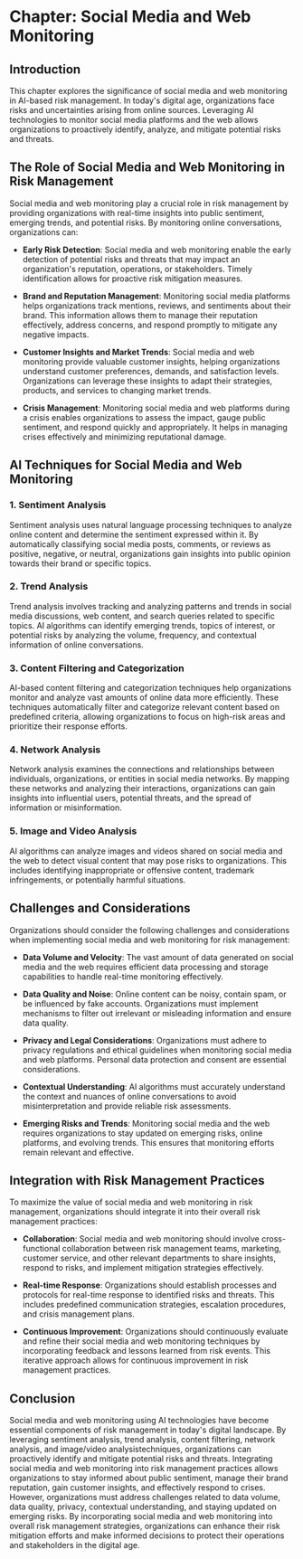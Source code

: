 Chapter: Social Media and Web Monitoring
========================================

Introduction
------------

This chapter explores the significance of social media and web monitoring in AI-based risk management. In today's digital age, organizations face risks and uncertainties arising from online sources. Leveraging AI technologies to monitor social media platforms and the web allows organizations to proactively identify, analyze, and mitigate potential risks and threats.

The Role of Social Media and Web Monitoring in Risk Management
--------------------------------------------------------------

Social media and web monitoring play a crucial role in risk management by providing organizations with real-time insights into public sentiment, emerging trends, and potential risks. By monitoring online conversations, organizations can:

* **Early Risk Detection**: Social media and web monitoring enable the early detection of potential risks and threats that may impact an organization's reputation, operations, or stakeholders. Timely identification allows for proactive risk mitigation measures.

* **Brand and Reputation Management**: Monitoring social media platforms helps organizations track mentions, reviews, and sentiments about their brand. This information allows them to manage their reputation effectively, address concerns, and respond promptly to mitigate any negative impacts.

* **Customer Insights and Market Trends**: Social media and web monitoring provide valuable customer insights, helping organizations understand customer preferences, demands, and satisfaction levels. Organizations can leverage these insights to adapt their strategies, products, and services to changing market trends.

* **Crisis Management**: Monitoring social media and web platforms during a crisis enables organizations to assess the impact, gauge public sentiment, and respond quickly and appropriately. It helps in managing crises effectively and minimizing reputational damage.

AI Techniques for Social Media and Web Monitoring
-------------------------------------------------

### 1. Sentiment Analysis

Sentiment analysis uses natural language processing techniques to analyze online content and determine the sentiment expressed within it. By automatically classifying social media posts, comments, or reviews as positive, negative, or neutral, organizations gain insights into public opinion towards their brand or specific topics.

### 2. Trend Analysis

Trend analysis involves tracking and analyzing patterns and trends in social media discussions, web content, and search queries related to specific topics. AI algorithms can identify emerging trends, topics of interest, or potential risks by analyzing the volume, frequency, and contextual information of online conversations.

### 3. Content Filtering and Categorization

AI-based content filtering and categorization techniques help organizations monitor and analyze vast amounts of online data more efficiently. These techniques automatically filter and categorize relevant content based on predefined criteria, allowing organizations to focus on high-risk areas and prioritize their response efforts.

### 4. Network Analysis

Network analysis examines the connections and relationships between individuals, organizations, or entities in social media networks. By mapping these networks and analyzing their interactions, organizations can gain insights into influential users, potential threats, and the spread of information or misinformation.

### 5. Image and Video Analysis

AI algorithms can analyze images and videos shared on social media and the web to detect visual content that may pose risks to organizations. This includes identifying inappropriate or offensive content, trademark infringements, or potentially harmful situations.

Challenges and Considerations
-----------------------------

Organizations should consider the following challenges and considerations when implementing social media and web monitoring for risk management:

* **Data Volume and Velocity**: The vast amount of data generated on social media and the web requires efficient data processing and storage capabilities to handle real-time monitoring effectively.

* **Data Quality and Noise**: Online content can be noisy, contain spam, or be influenced by fake accounts. Organizations must implement mechanisms to filter out irrelevant or misleading information and ensure data quality.

* **Privacy and Legal Considerations**: Organizations must adhere to privacy regulations and ethical guidelines when monitoring social media and web platforms. Personal data protection and consent are essential considerations.

* **Contextual Understanding**: AI algorithms must accurately understand the context and nuances of online conversations to avoid misinterpretation and provide reliable risk assessments.

* **Emerging Risks and Trends**: Monitoring social media and the web requires organizations to stay updated on emerging risks, online platforms, and evolving trends. This ensures that monitoring efforts remain relevant and effective.

Integration with Risk Management Practices
------------------------------------------

To maximize the value of social media and web monitoring in risk management, organizations should integrate it into their overall risk management practices:

* **Collaboration**: Social media and web monitoring should involve cross-functional collaboration between risk management teams, marketing, customer service, and other relevant departments to share insights, respond to risks, and implement mitigation strategies effectively.

* **Real-time Response**: Organizations should establish processes and protocols for real-time response to identified risks and threats. This includes predefined communication strategies, escalation procedures, and crisis management plans.

* **Continuous Improvement**: Organizations should continuously evaluate and refine their social media and web monitoring techniques by incorporating feedback and lessons learned from risk events. This iterative approach allows for continuous improvement in risk management practices.

Conclusion
----------

Social media and web monitoring using AI technologies have become essential components of risk management in today's digital landscape. By leveraging sentiment analysis, trend analysis, content filtering, network analysis, and image/video analysistechniques, organizations can proactively identify and mitigate potential risks and threats. Integrating social media and web monitoring into risk management practices allows organizations to stay informed about public sentiment, manage their brand reputation, gain customer insights, and effectively respond to crises. However, organizations must address challenges related to data volume, data quality, privacy, contextual understanding, and staying updated on emerging risks. By incorporating social media and web monitoring into overall risk management strategies, organizations can enhance their risk mitigation efforts and make informed decisions to protect their operations and stakeholders in the digital age.
